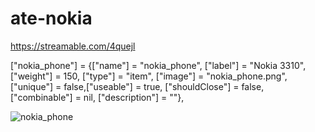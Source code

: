 # ate-nokia
https://streamable.com/4quejl

["nokia_phone"] = {["name"] = "nokia_phone", ["label"] = "Nokia 3310", ["weight"] = 150, ["type"] = "item", ["image"] = "nokia_phone.png", ["unique"] = false,["useable"] = true, ["shouldClose"] = false, ["combinable"] = nil, ["description"] = ""},

![nokia_phone](https://github.com/atewlsn/ate-nokia/assets/109057954/6666590d-bfd3-4d46-a388-4e68c7f92146)

